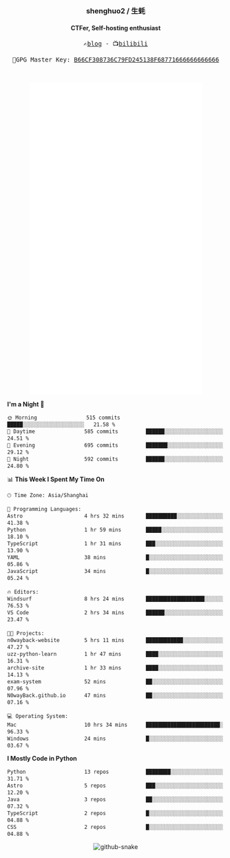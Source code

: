 <h3 align="center"> shenghuo2 / 生蚝 </h3>
<h4 align="center" >CTFer, Self-hosting enthusiast</h3>


<p align="center">
  <samp>
    ✍️<a href="https://blog.shenghuo2.top/">blog</a> -
    📺<a href="https://space.bilibili.com/85894935">bilibili</a>
  </samp>
</p>
<p align="center">
  <samp>
     🔐GPG Master Key: <a align="center" href="https://github.com/shenghuo2.gpg">B66CF308736C79FD245138F68771666666666666</a>
  </samp>
</p>
<br>
<p align="center">
  <a href="https://github.com/shenghuo2">
    <img width="400" align="top" src="https://github.com/shenghuo2/shenghuo2/blob/main/metrics.left.svg" />
  </a>
  <a href="https://github.com/shenghuo2">
    <img width="400" align="top" src="https://github.com/shenghuo2/shenghuo2/blob/main/metrics.right.svg" />
  </a>
</p>


<!--START_SECTION:waka-->
**I'm a Night 🦉** 

```text
🌞 Morning                515 commits         █████░░░░░░░░░░░░░░░░░░░░   21.58 % 
🌆 Daytime                585 commits         ██████░░░░░░░░░░░░░░░░░░░   24.51 % 
🌃 Evening                695 commits         ███████░░░░░░░░░░░░░░░░░░   29.12 % 
🌙 Night                  592 commits         ██████░░░░░░░░░░░░░░░░░░░   24.80 % 
```


📊 **This Week I Spent My Time On** 

```text
🕑︎ Time Zone: Asia/Shanghai

💬 Programming Languages: 
Astro                    4 hrs 32 mins       ██████████░░░░░░░░░░░░░░░   41.38 % 
Python                   1 hr 59 mins        █████░░░░░░░░░░░░░░░░░░░░   18.10 % 
TypeScript               1 hr 31 mins        ███░░░░░░░░░░░░░░░░░░░░░░   13.90 % 
YAML                     38 mins             █░░░░░░░░░░░░░░░░░░░░░░░░   05.86 % 
JavaScript               34 mins             █░░░░░░░░░░░░░░░░░░░░░░░░   05.24 % 

🔥 Editors: 
Windsurf                 8 hrs 24 mins       ███████████████████░░░░░░   76.53 % 
VS Code                  2 hrs 34 mins       ██████░░░░░░░░░░░░░░░░░░░   23.47 % 

🐱‍💻 Projects: 
n0wayback-website        5 hrs 11 mins       ████████████░░░░░░░░░░░░░   47.27 % 
uzz-python-learn         1 hr 47 mins        ████░░░░░░░░░░░░░░░░░░░░░   16.31 % 
archive-site             1 hr 33 mins        ████░░░░░░░░░░░░░░░░░░░░░   14.13 % 
exam-system              52 mins             ██░░░░░░░░░░░░░░░░░░░░░░░   07.96 % 
N0wayBack.github.io      47 mins             ██░░░░░░░░░░░░░░░░░░░░░░░   07.16 % 

💻 Operating System: 
Mac                      10 hrs 34 mins      ████████████████████████░   96.33 % 
Windows                  24 mins             █░░░░░░░░░░░░░░░░░░░░░░░░   03.67 % 
```

**I Mostly Code in Python** 

```text
Python                   13 repos            ████████░░░░░░░░░░░░░░░░░   31.71 % 
Astro                    5 repos             ███░░░░░░░░░░░░░░░░░░░░░░   12.20 % 
Java                     3 repos             ██░░░░░░░░░░░░░░░░░░░░░░░   07.32 % 
TypeScript               2 repos             █░░░░░░░░░░░░░░░░░░░░░░░░   04.88 % 
CSS                      2 repos             █░░░░░░░░░░░░░░░░░░░░░░░░   04.88 % 
```




<!--END_SECTION:waka-->


<div align="center">
  <picture>
    <source media="(prefers-color-scheme: dark)" srcset="https://gist.githubusercontent.com/shenghuo2/bfce20b14ab0484cef03bae6e60e0b3a/raw/github-snake-dark.svg" />
    <source media="(prefers-color-scheme: light)" srcset="https://gist.githubusercontent.com/shenghuo2/bfce20b14ab0484cef03bae6e60e0b3a/raw/github-snake.svg" />
    <img alt="github-snake" src="https://gist.githubusercontent.com/shenghuo2/bfce20b14ab0484cef03bae6e60e0b3a/raw/github-snake.svg" />
  </picture>
</div>

<!--
**shenghuo2/shenghuo2** is a ✨ _special_ ✨ repository because its `README.md` (this file) appears on your GitHub profile.

Here are some ideas to get you started:

- 🔭 I’m currently working on ...
- 🌱 I’m currently learning ...
- 👯 I’m looking to collaborate on ...
- 🤔 I’m looking for help with ...
- 💬 Ask me about ...
- 📫 How to reach me: ...
- 😄 Pronouns: ...
- ⚡ Fun fact: ...
-->
